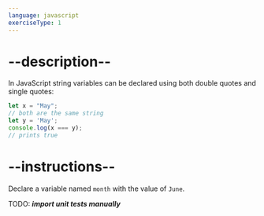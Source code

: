 ```yaml
---
language: javascript
exerciseType: 1
---
```


# --description--

In JavaScript string variables can be declared using both double quotes and single quotes:
```javascript
let x = "May";
// both are the same string
let y = 'May';
console.log(x === y);
// prints true
```

# --instructions--

Declare a variable named `month` with the value of `June`.

TODO: ___import unit tests manually___
